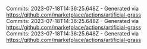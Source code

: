 Commits: 2023-07-18T14:36:25.648Z - Generated via https://github.com/marketplace/actions/artificial-grass
<br>
Commits: 2023-07-18T14:36:25.648Z - Generated via https://github.com/marketplace/actions/artificial-grass
<br>
Commits: 2023-07-18T14:36:25.648Z - Generated via https://github.com/marketplace/actions/artificial-grass
<br>
